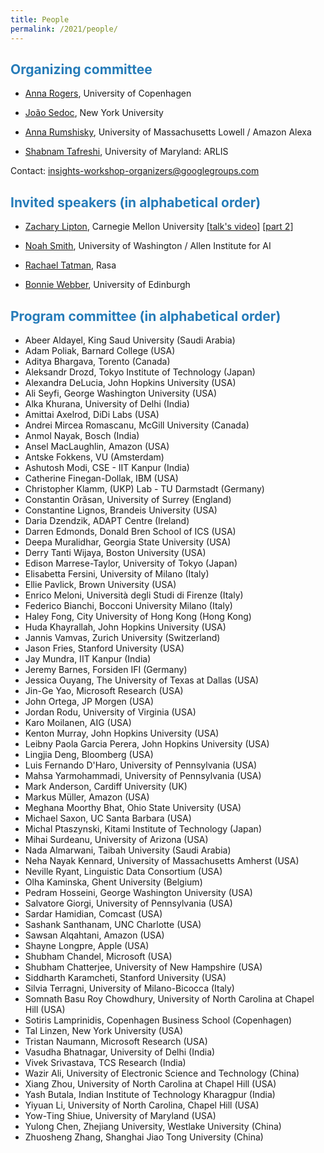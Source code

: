 ```yaml
---
title: People
permalink: /2021/people/
---
```


## <span style="color:#267CB9"> Organizing committee</span>

* [Anna Rogers](http://www.annargrs.github.io/), University of Copenhagen

* [João Sedoc](https://www.stern.nyu.edu/faculty/bio/joao-sedoc), New York University

* [Anna Rumshisky](http://www.cs.uml.edu/~arum/), University of Massachusetts Lowell / Amazon Alexa

* [Shabnam Tafreshi](https://www.linkedin.com/in/shabnamtafreshi), University of Maryland: ARLIS

Contact: [insights-workshop-organizers@googlegroups.com](mailto:insights-workshop-organizers@googlegroups.com)

## <span style="color:#267CB9"> Invited speakers (in alphabetical order) </span>

* [Zachary Lipton](http://zacklipton.com/), Carnegie Mellon University [[talk's video](https://www.youtube.com/watch?v=ldw33oNZaMs)] [[part 2](https://www.youtube.com/watch?v=WsXulRdr80w)]

* [Noah Smith](https://homes.cs.washington.edu/~nasmith/), University of Washington / Allen Institute for AI

* [Rachael Tatman](http://www.rctatman.com/), Rasa

* [Bonnie Webber](https://homepages.inf.ed.ac.uk/bonnie/), University of Edinburgh

## <span style="color:#267CB9"> Program committee (in alphabetical order) </span>
  
* Abeer Aldayel, King Saud University (Saudi Arabia)
* Adam Poliak, Barnard College (USA)
* Aditya Bhargava, Torento (Canada)
* Aleksandr Drozd, Tokyo Institute of Technology (Japan)
* Alexandra DeLucia, John Hopkins University (USA)
* Ali Seyfi, George Washington University (USA)
* Alka Khurana, University of Delhi (India)
* Amittai Axelrod, DiDi Labs (USA)
* Andrei Mircea Romascanu, McGill University (Canada)
* Anmol Nayak, Bosch (India)
* Ansel MacLaughlin, Amazon (USA)
* Antske Fokkens, VU (Amsterdam)
* Ashutosh Modi, CSE - IIT Kanpur (India)
* Catherine Finegan-Dollak, IBM (USA)
* Christopher Klamm, (UKP) Lab - TU Darmstadt (Germany)
* Constantin Orăsan, University of Surrey (England)
* Constantine Lignos, Brandeis University (USA)
* Daria Dzendzik, ADAPT Centre (Ireland)
* Darren Edmonds, Donald Bren School of ICS (USA)
* Deepa Muralidhar, Georgia State University (USA)
* Derry Tanti Wijaya, Boston University (USA)
* Edison Marrese-Taylor, University of Tokyo (Japan)
* Elisabetta Fersini, University of Milano (Italy)
* Ellie Pavlick, Brown University (USA)
* Enrico Meloni, Università degli Studi di Firenze (Italy)
* Federico Bianchi, Bocconi University Milano (Italy)
* Haley Fong, City University of Hong Kong (Hong Kong)
* Huda Khayrallah, John Hopkins University (USA)
* Jannis Vamvas, Zurich University (Switzerland)
* Jason Fries, Stanford University (USA)
* Jay Mundra, IIT Kanpur (India)
* Jeremy Barnes, Forsiden IFI (Germany)
* Jessica Ouyang, The University of Texas at Dallas (USA)
* Jin-Ge Yao, Microsoft Research (USA)
* John Ortega, JP Morgen (USA)
* Jordan Rodu, University of Virginia (USA)
* Karo Moilanen, AIG (USA)
* Kenton Murray,  John Hopkins University (USA)
* Leibny Paola Garcia Perera, John Hopkins University (USA)
* Lingjia Deng, Bloomberg (USA)
* Luis Fernando D'Haro, University of Pennsylvania (USA)
* Mahsa Yarmohammadi, University of Pennsylvania (USA)
* Mark Anderson, Cardiff University (UK)
* Markus Müller, Amazon (USA)
* Meghana Moorthy Bhat, Ohio State University (USA)
* Michael Saxon, UC Santa Barbara (USA)
* Michal Ptaszynski, Kitami Institute of Technology (Japan)
* Mihai Surdeanu, University of Arizona (USA)
* Nada Almarwani, Taibah University (Saudi Arabia)
* Neha Nayak Kennard, University of Massachusetts Amherst (USA)
* Neville Ryant, Linguistic Data Consortium (USA)
* Olha Kaminska, Ghent University (Belgium)
* Pedram Hosseini, George Washington University (USA)
* Salvatore Giorgi, University of Pennsylvania (USA)
* Sardar Hamidian, Comcast (USA)
* Sashank Santhanam, UNC Charlotte (USA)
* Sawsan Alqahtani, Amazon (USA)
* Shayne Longpre, Apple (USA)
* Shubham Chandel, Microsoft (USA)
* Shubham Chatterjee, University of New Hampshire (USA)
* Siddharth Karamcheti, Stanford University (USA)
* Silvia Terragni, University of Milano-Bicocca (Italy)
* Somnath Basu Roy Chowdhury, University of North Carolina at Chapel Hill (USA)
* Sotiris Lamprinidis, Copenhagen Business School (Copenhagen)
* Tal Linzen, New York University (USA)
* Tristan Naumann, Microsoft Research (USA)
* Vasudha Bhatnagar, University of Delhi (India)
* Vivek Srivastava, TCS Research (India)
* Wazir Ali, University of Electronic Science and Technology (China)
* Xiang Zhou, University of North Carolina at Chapel Hill (USA)
* Yash Butala, Indian Institute of Technology Kharagpur (India)
* Yiyuan Li, University of North Carolina, Chapel Hill (USA)
* Yow-Ting Shiue, University of Maryland (USA)
* Yulong Chen, Zhejiang University, Westlake University (China)
* Zhuosheng Zhang, Shanghai Jiao Tong University (China)
